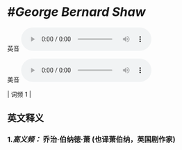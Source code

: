 # ***\#George Bernard Shaw*** 
英音
<audio src="./media/George Bernard Shaw-B.aac" controls="controls"></audio>

美音
<audio src="./media/George Bernard Shaw.aac" controls="controls"></audio>



| 词频 1 |  

英文释义
---
### 1.*高义频：* **乔治·伯纳徳·萧 (也译萧伯纳，英国剧作家)**  



